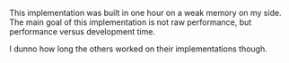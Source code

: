 This implementation was built in one hour on a weak memory on my side. The main goal of this implementation is not raw performance, but performance versus development time.

I dunno how long the others worked on their implementations though.
